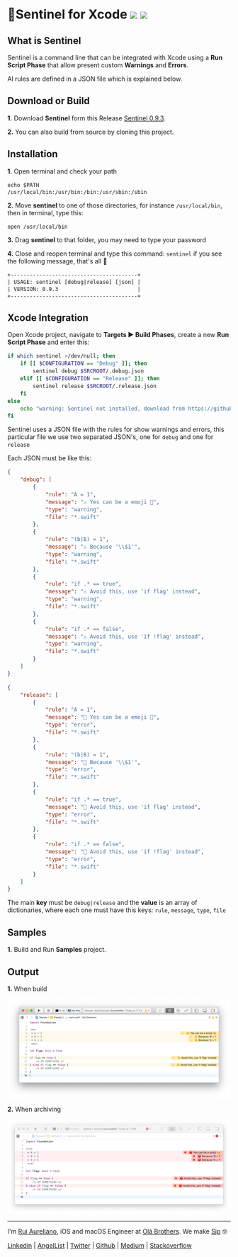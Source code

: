 # 🚨Sentinel for Xcode [![](https://img.shields.io/badge/license-MIT-eb3d33.svg)](./LICENSE.md)  ![](https://img.shields.io/badge/version-0.9.3-eb3d33.svg)

## What is Sentinel

Sentinel is a command line that can be integrated with Xcode using a **Run Script Phase** that allow present custom **Warnings** and **Errors**. 

Al rules are defined in a JSON file which is explained below.

## Download or Build

**1.** Download **Sentinel** form this Release [Sentinel 0.9.3](https://github.com/ruiaureliano/Sentinel/releases/download/0.9.3/sentinel.zip).

**2.** You can also build from source by cloning this project.

## Installation

**1.** Open terminal and check your path
```
echo $PATH
/usr/local/bin:/usr/bin:/bin:/usr/sbin:/sbin
```
**2.** Move **sentinel** to one of those directories, for instance `/usr/local/bin`, then in terminal, type this:

```
open /usr/local/bin
```

**3.** Drag **sentinel** to that folder, you may need to type your password

**4.** Close and reopen terminal and type this command: `sentinel` if you see the following message, that's all 💪 

```
+----------------------------------------+
| USAGE: sentinel [debug|release] [json] |
| VERSION: 0.9.3                         |
+----------------------------------------+
```
## Xcode Integration

Open Xcode project, navigate to **Targets ► Build Phases**, create a new **Run Script Phase** and enter this:

```bash
if which sentinel >/dev/null; then
    if [[ $CONFIGURATION == "Debug" ]]; then
        sentinel debug $SRCROOT/.debug.json
    elif [[ $CONFIGURATION == "Release" ]]; then
        sentinel release $SRCROOT/.release.json
    fi
else
    echo "warning: Sentinel not installed, download from https://github.com/ruiaureliano/Sentinel"
fi
```

Sentinel uses a JSON file with the rules for show warnings and errors, this particular file we use two separated JSON's, one for `debug` and one for `release`

Each JSON must be like this:

```json
{
    "debug": [
        {
            "rule": "A = 1",
            "message": "⚠️ Yes can be a emoji 🤭",
            "type": "warning",
            "file": "*.swift"
        },
        {
            "rule": "(b|B) = 1",
            "message": "⚠️ Because '\\$1'",
            "type": "warning",
            "file": "*.swift"
        },
        {
            "rule": "if .* == true",
            "message": "⚠️ Avoid this, use 'if flag' instead",
            "type": "warning",
            "file": "*.swift"
        },
        {
            "rule": "if .* == false",
            "message": "⚠️ Avoid this, use 'if !flag' instead",
            "type": "warning",
            "file": "*.swift"
        }
    ]
}
```
```json
{
    "release": [
        {
            "rule": "A = 1",
            "message": "🛑 Yes can be a emoji 🤭",
            "type": "error",
            "file": "*.swift"
        },
        {
            "rule": "(b|B) = 1",
            "message": "🛑 Because '\\$1'",
            "type": "error",
            "file": "*.swift"
        },
        {
            "rule": "if .* == true",
            "message": "🛑 Avoid this, use 'if flag' instead",
            "type": "error",
            "file": "*.swift"
        },
        {
            "rule": "if .* == false",
            "message": "🛑 Avoid this, use 'if !flag' instead",
            "type": "error",
            "file": "*.swift"
        }
    ]
}
```

The main **key** must be `debug|release` and the **value** is an array of dictionaries, where each one must have this keys: `rule`, `message`, `type`, `file`

## Samples

**1.** Build and Run **Samples** project.

## Output

**1.** When build

![Warnings](https://github.com/ruiaureliano/Sentinel/blob/master/warnings.png?raw=true)

**2.** When archiving

![Errors](https://github.com/ruiaureliano/Sentinel/blob/master/errors.png?raw=true)

---

I'm [Rui Aureliano](http://ruiaureliano.com), iOS and macOS Engineer at [Olá Brothers](https://theolabrothers.com). We make [Sip](https://sipapp.io) 🤓

[Linkedin](https://www.linkedin.com/in/ruiaureliano) | [AngelList](https://angel.co/ruiaureliano) | [Twitter](https://twitter.com/ruiaureliano) | [Github](https://github.com/ruiaureliano) | [Medium](https://medium.com/@ruiaureliano) | [Stackoverflow](https://stackoverflow.com/users/881095/ruiaureliano)

